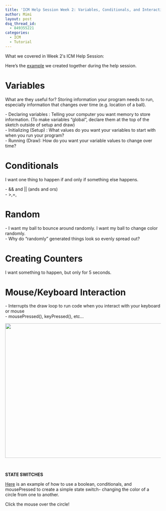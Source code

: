 ```yaml
---
title: 'ICM Help Session Week 2: Variables, Conditionals, and Interaction'
author: Mimi
layout: post
dsq_thread_id:
  - 849355221
categories:
  - ICM
  - Tutorial
---
```

<p>What we covered in Week 2&#8242;s ICM Help Session:</p>
<p>Here&#8217;s the <a href="https://github.com/itpresidents/ICM-Help-Sessions">example</a> we created together during the help session.</p>
<h1>Variables</h1>
<p>What are they useful for? Storing information your program needs to run, especially information that changes over time (e.g. location of a ball).</p>
<p>- Declaring variables : Telling your computer you want memory to store information. (To make variables &#8220;global&#8221;, declare them at the top of the sketch outside of setup and draw)<br />
- Initializing (Setup) : What values do you want your variables to start with when you run your program?<br />
- Running (Draw): How do you want your variable values to change over time?</p>
<h1>Conditionals</h1>
<p>I want one thing to happen if and only if something else happens.</p>
<p>- &amp;&amp; and || (ands and ors)<br />
- &gt;,=,</p>
<h1>Random</h1>
<p>- I want my ball to bounce around randomly. I want my ball to change color randomly.<br />
- Why do &#8220;randomly&#8221; generated things look so evenly spread out?</p>
<h1>Creating Counters</h1>
<p>I want something to happen, but only for 5 seconds.</p>
<h1>Mouse/Keyboard Interaction</h1>
<p>- Interrupts the draw loop to run code when you interact with your keyboard or mouse<br />
- mousePressed(), keyPressed(), etc&#8230;</p>
<p><a href="http://itp.nyu.edu/residents/wp-content/uploads/2012/09/photo.jpg"><img class="alignnone size-large wp-image-347" title="photo" src="http://itp.nyu.edu/residents/wp-content/uploads/2012/09/photo-1024x764.jpg" alt="" width="584" height="435" /></a></p>
<p>&nbsp;</p>
<p><strong>STATE SWITCHES</strong></p>
<p><a href="https://gist.github.com/3744207">Here</a> is an example of how to use a boolean, conditionals, and mousePressed to create a simple state switch- changing the color of a circle from one to another. </p>
<p>Click the mouse over the circle! </p>
<p><script type="application/processing">
//Info: http://processingjs.org/reference
color redColor; 
color blueColor; 

boolean colorIsRed; 

void setup () {

  redColor = color (255, 0, 0); 
  blueColor = color (0, 0, 255); 

  colorIsRed = false; //default to a blue color
  
}

void draw () {
  
  background(255); 

  //conditional changes the fill color based on the colorIsRed boolean
  if (colorIsRed == true) { 
    fill (redColor);
  } 
  else {
    fill (blueColor);
  } 

  //draw the ellipse
  ellipseMode (CENTER); 
  ellipse (width/2, height/2, 50, 50);
}

void mousePressed () {

  colorIsRed = !colorIsRed; //make colorIsRed equal to whatever colorIsRed is NOT
  println ("colorIsRed is: " + colorIsRed); 
}


</script></p>
